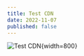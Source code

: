 ```yaml
---
title: Test CDN
date: 2022-11-07
published: false
---
```

![Test CDN](https://photo-stream-demo.cecil.app/photos/alex-shutin-OzxBzCGQrsw-unsplash.jpg){width=800}
